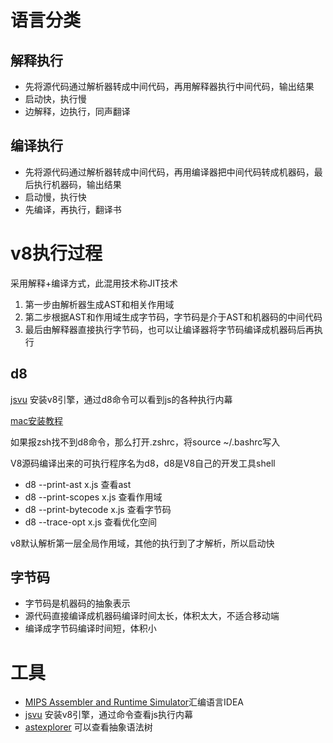 # 语言分类
## 解释执行
- 先将源代码通过解析器转成中间代码，再用解释器执行中间代码，输出结果
- 启动快，执行慢
- 边解释，边执行，同声翻译


## 编译执行
- 先将源代码通过解析器转成中间代码，再用编译器把中间代码转成机器码，最后执行机器码，输出结果
- 启动慢，执行快
- 先编译，再执行，翻译书

# v8执行过程
采用解释+编译方式，此混用技术称JIT技术

1. 第一步由解析器生成AST和相关作用域
2. 第二步根据AST和作用域生成字节码，字节码是介于AST和机器码的中间代码
3. 最后由解释器直接执行字节码，也可以让编译器将字节码编译成机器码后再执行

## d8
[jsvu](https://github.com/GoogleChromeLabs/jsvu) 安装v8引擎，通过d8命令可以看到js的各种执行内幕

[mac安装教程](https://www.pipipi.net/questions/13798.html)

如果报zsh找不到d8命令，那么打开.zshrc，将source ~/.bashrc写入

V8源码编译出来的可执行程序名为d8，d8是V8自己的开发工具shell

- d8 --print-ast x.js 查看ast
- d8 --print-scopes x.js 查看作用域
- d8 --print-bytecode x.js 查看字节码
- d8 --trace-opt x.js 查看优化空间

v8默认解析第一层全局作用域，其他的执行到了才解析，所以启动快

## 字节码
- 字节码是机器码的抽象表示
- 源代码直接编译成机器码编译时间太长，体积太大，不适合移动端
- 编译成字节码编译时间短，体积小

# 工具
- [MIPS Assembler and Runtime Simulator](http://courses.missouristate.edu/KenVollmar/MARS/)汇编语言IDEA
- [jsvu](https://github.com/GoogleChromeLabs/jsvu) 安装v8引擎，通过命令查看js执行内幕
- [astexplorer](https://astexplorer.net/) 可以查看抽象语法树